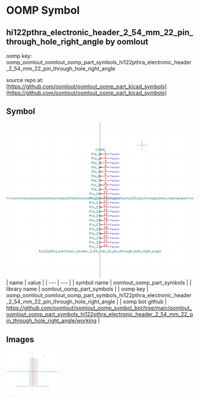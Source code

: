 # OOMP Symbol  
## hi122pthra_electronic_header_2_54_mm_22_pin_through_hole_right_angle  by oomlout  
  
oomp key: oomp_oomlout_oomlout_oomp_part_symbols_hi122pthra_electronic_header_2_54_mm_22_pin_through_hole_right_angle  
  
source repo at: [https://github.com/oomlout/oomlout_oomp_part_kicad_symbols](https://github.com/oomlout/oomlout_oomp_part_kicad_symbols)  
## Symbol  
  
[![working.png](working_600.png)](working.png)  
| name | value | 
| --- | --- | 
| symbol name | oomlout_oomp_part_symbols | 
| library name | oomlout_oomp_part_symbols | 
| oomp key | oomp_oomlout_oomlout_oomp_part_symbols_hi122pthra_electronic_header_2_54_mm_22_pin_through_hole_right_angle | 
| oomp bot github | https://github.com/oomlout/oomlout_oomp_symbol_bot/tree/main/oomlout_oomlout_oomp_part_symbols_hi122pthra_electronic_header_2_54_mm_22_pin_through_hole_right_angle/working | 
## Images  
  
[![working.png](working_140.png)](working.png)  
